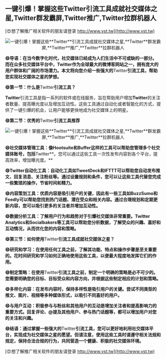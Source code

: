 ## **一键引爆！掌握这些**Twitter**引流工具成就社交媒体之星,**Twitter**群发霸屏,**Twitter**推广,**Twitter**拉群机器人**

[😍想了解推广相关软件的朋友请登录 http://www.vst.tw](http://www.vst.tw)

 <center><img src="https://vst.tw/MP4/tuiguang/png/6.png" alt="一键引爆！掌握这些**Twitter**引流工具成就社交媒体之星,**Twitter**群发霸屏,**Twitter**推广,**Twitter**拉群机器人"></center>

**😄导语：在当今数字化时代，社交媒体已经成为人们生活中不可或缺的一部分。而在众多社交媒体平台中，**Twitter**作为全球最大的微博客网站之一，拥有庞大的用户群体和广阔的市场潜力。本文将向您介绍一些强大的**Twitter**引流工具，帮助您实现社交媒体之星的梦想。**

**😄第一节：什么是**Twitter**引流工具？**

**Twitter**引流工具是指一系列的软件或在线服务，旨在帮助用户增加**Twitter**的关注者数量、提高曝光度以及增加互动性。这些工具通过自动化或者智能化的方式，提供了一键引爆的机会，让用户能够更快地成为社交媒体上的明星。

**😄第二节：优秀的**Twitter**引流工具推荐**

 <center><img src="https://vst.tw/MP4/tuiguang/png/7.png" alt="一键引爆！掌握这些**Twitter**引流工具成就社交媒体之星,**Twitter**群发霸屏,**Twitter**推广,**Twitter**拉群机器人"></center>

**😄社交媒体管理工具：像Hootsuite和Buffer这样的工具可以帮助您管理多个社交媒体账号，包括**Twitter**。您可以通过这些工具一次性发布内容到各个平台，提高效率，增加曝光度。**

**😄**Twitter**自动化工具：自动化工具如TweetDeck和IFTTT可以帮助您自动发布推文、回复消息、关注粉丝等。通过设置规则和条件，您可以让这些工具代替您完成一些繁琐的操作，节省时间和精力。**

**😄内容策划工具：优质内容是吸引用户的关键，因此有一些工具如BuzzSumo和Feedly可以帮助您找到热门话题、潜在受众和相关内容。通过合理规划和定期更新内容，您可以吸引更多的关注者并增加互动性。**

**😄数据分析工具：了解用户行为和趋势对于引爆社交媒体非常重要。**Twitter** Analytics和Socialbakers等工具可以帮助您分析数据，了解受众的兴趣、喜好和互动情况，从而优化您的内容和策略。**

**😄第三节：如何使用**Twitter**引流工具成就社交媒体之星？**

**😄研究和学习：在使用任何工具之前，了解其功能、特点和操作步骤是至关重要的。花时间研究和学习如何正确地使用这些工具，以便最大程度地发挥它们的作用。**

**😄制定策略：在使用**Twitter**引流工具之前，制定一个明确的策略是必不可少的。您需要明确您的目标、目标受众和内容方向，并根据这些制定相应的计划和策略。**

**😄多样化内容：在发布内容时，保持多样性是吸引用户的关键。尝试不同类型的推文、图片、视频等多种媒体形式，以吸引不同喜好的用户。**

**😄与用户互动：积极参与与粉丝和其他用户的互动是增加关注者和提高影响力的重要方式。回复评论、@提及其他用户、参与热门话题等，都可以增加用户对您的关注和兴趣。**

**😄结语：通过掌握一些强大的**Twitter**引流工具，您可以更好地利用社交媒体平台，实现成为社交媒体之星的愿望。但请注意，使用这些工具时请遵守相关法规和规定，保持合法合规的行为，共同营造一个健康、积极的社交媒体环境。**

[😍想了解推广相关软件的朋友请登录 http://www.vst.tw](http://www.vst.tw)



